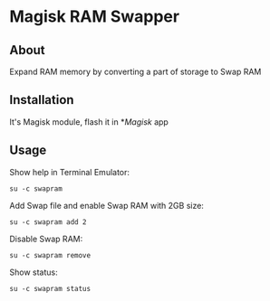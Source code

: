 # Magisk RAM Swapper
## About
Expand RAM memory by converting a part of storage to Swap RAM

## Installation
It's Magisk module, flash it in **Magisk* app

## Usage
Show help in Terminal Emulator:

```
su -c swapram
```

Add Swap file and enable Swap RAM with 2GB size:

```
su -c swapram add 2
```

Disable Swap RAM:

```
su -c swapram remove
```

Show status:

```
su -c swapram status
```

